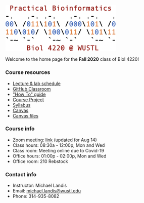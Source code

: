 <img src="assets/home/biol4220_logo_trim.png" width="350"/>

Welcome to the home page for the **Fall 2020** class of Biol 4220!

### Course resources
* [Lecture & lab schedule](course_schedule.md)
* [GitHub Classroom](https://classroom.github.com/classrooms/69019055-practical-bioinformatics-f2020)
* ["How To" guide](how_to_guide.md)
* [Course Project](course_project.md)
* [Syllabus](https://docs.google.com/document/d/1TYE10600VUhCyq51_h_9flVUhkCF-IQCE9SnQKRGRGo/edit?usp=sharing)
* [Canvas](https://wustl.instructure.com/courses/54531)
* [Canvas files](https://wustl.instructure.com/courses/54531/files)

### Course info
* Zoom meeting: [link]() (updated for Aug 14)
* Class hours: 08:30a - 12:00p, Mon and Wed
* Class room: Meeting online due to Covid-19
* Office hours: 01:00p - 02:00p, Mon and Wed
* Office room: 210 Rebstock

### Contact info
* Instructor: Michael Landis
* Email: michael.landis@wustl.edu
* Phone: 314-935-8082

